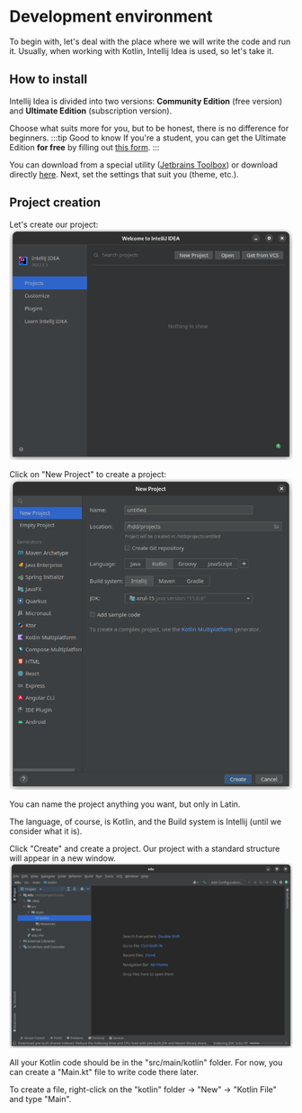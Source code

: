 # Development environment
To begin with, let's deal with the place where we will write the code and run it.
Usually, when working with Kotlin, Intellij Idea is used, so let's take it.

## How to install
Intellij Idea is divided into two versions: **Community Edition** (free version) and **Ultimate Edition** (subscription version).

Choose what suits more for you, but to be honest, there is no difference for beginners.
:::tip Good to know
If you're a student, you can get the Ultimate Edition **for free** by filling out
[this form](https://www.jetbrains.com/shop/eform/students).
:::

You can download from a special utility ([Jetbrains Toolbox](https://www.jetbrains.com/ru-ru/toolbox-app/)) or download directly [here](https://www.jetbrains.com/idea/download/).
Next, set the settings that suit you (theme, etc.).
## Project creation
Let's create our project:
![projects](images/ide_projects_screen_1.png)

Click on "New Project" to create a project:
![creation](images/ide_project_creation_1.png)

You can name the project anything you want, but only in Latin.

The language, of course, is Kotlin, and the Build system is Intellij (until we consider what it is).

Click "Create" and create a project.
Our project with a standard structure will appear in a new window.
![](images/ide_kotlin_edu_project_1.png)

All your Kotlin code should be in the "src/main/kotlin" folder.
For now, you can create a "Main.kt" file to write code there later.

To create a file, right-click on the "kotlin" folder -> "New" -> "Kotlin File" and type "Main".